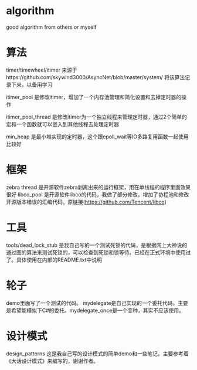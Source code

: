 # algorithm
good algorithm from others or myself

# 算法
timer/timewheel/itimer 来源于https://github.com/skywind3000/AsyncNet/blob/master/system/ 将该算法记录下来，以备用学习


itimer_pool 是修改itimer，增加了一个内存池管理和简化设置和去掉定时器的操作


itimer_pool_thread 是修改itimer为一个独立线程来管理定时器，通过2个简单的宏和一个函数就可以嵌入到其他线程去处理定时器

min_heap 是最小堆实现的定时器，这个跟epoll_wait等IO多路复用函数一起使用比较好

# 框架
zebra thread 是开源软件zebra剥离出来的运行框架，用在单线程的程序里面效果很好
libco_pool 是开源软件libco的代码，我做了部分修改。增加了协程池和修改开源版本错误的汇编代码。原链接(https://github.com/Tencent/libco)


# 工具
tools/dead_lock_stub 是我自己写的一个测试死锁的代码，是根据网上大神说的通过图的算法来测试死锁的，可以检查到死锁和锁等待。已经在正式环境中使用过了。具体使用在内部的README.txt中说明


# 轮子
demo里面写了一个测试的代码。
mydelegate是自己实现的一个委托代码，主要是希望能模拟下C#的委托。mydelegate_once是一个变种，其实不应该使用。


# 设计模式
design_patterns
这是我自己写的设计模式的简单demo和一些笔记。主要参考着《大话设计模式》来编写的，谢谢作者。